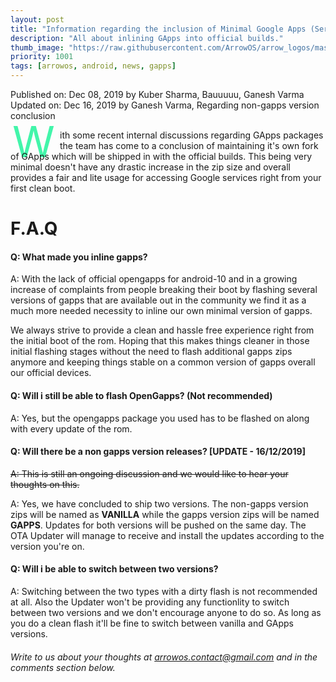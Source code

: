 ```yaml
---
layout: post
title: "Information regarding the inclusion of Minimal Google Apps (Services, Play Store etc) into the official builds!"
description: "All about inlining GApps into official builds."
thumb_image: "https://raw.githubusercontent.com/ArrowOS/arrow_logos/master/ArrowLogo-sky-transparent.png"
priority: 1001
tags: [arrowos, android, news, gapps]
---
```


Published on: Dec 08, 2019 by Kuber Sharma, Bauuuuu, Ganesh Varma<br>
Updated on: Dec 16, 2019 by Ganesh Varma, Regarding non-gapps version conclusion<br>

<style type="text/css" media="Screen">
 .Dropcap {
  color: #42f5aa;
  float: left;
  font-size: 69px;
  line-height: 30px;
  padding-top: 4px;
  padding-right: 8px;
  padding-left: 3px;
}
</style>

<span class="Dropcap">W</span>ith some recent internal discussions regarding GApps packages the team has come to a conclusion of maintaining it's own fork of GApps which will be shipped in with the official builds. This being very minimal doesn't have any drastic increase in the zip size and overall provides a fair and lite usage for accessing Google services right from your first clean boot.

# F.A.Q <br>
#### Q: What made you inline gapps?

A: With the lack of official opengapps for android-10 and in a growing increase of complaints from people breaking their boot by flashing several versions of gapps that are available out in the community we find it as a much more needed necessity to inline our own minimal version of gapps.

We always strive to provide a clean and hassle free experience right from the initial boot of the rom. Hoping that this makes things cleaner in those initial flashing stages without the need to flash additional gapps zips anymore and keeping things stable on a common version of gapps overall our official devices.

#### Q: Will i still be able to flash OpenGapps? (**Not recommended**)

A: Yes, but the opengapps package you used has to be flashed on along with every update of the rom. 

#### Q: Will there be a non gapps version releases? [UPDATE - 16/12/2019]

~~A: This is still an ongoing discussion and we would like to hear your thoughts on this.~~<br>

A: Yes, we have concluded to ship two versions. The non-gapps version zips will be named as **VANILLA** while the gapps version zips will be named **GAPPS**. Updates for both versions will be pushed on the same day. The OTA Updater will manage to receive and install the updates according to the version you're on.

#### Q: Will i be able to switch between two versions?

A: Switching between the two types with a dirty flash is not recommended at all. Also the Updater won't be providing any functionlity to switch between two versions and we don't encourage anyone to do so. As long as you do a clean flash it'll be fine to switch between vanilla and GApps versions.

###### Write to us about your thoughts at <arrowos.contact@gmail.com> and in the comments section below. <br>